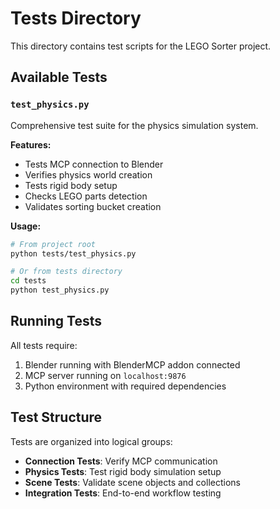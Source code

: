 # Tests Directory

This directory contains test scripts for the LEGO Sorter project.

## Available Tests

### `test_physics.py`

Comprehensive test suite for the physics simulation system.

**Features:**

- Tests MCP connection to Blender
- Verifies physics world creation
- Tests rigid body setup
- Checks LEGO parts detection
- Validates sorting bucket creation

**Usage:**

```bash
# From project root
python tests/test_physics.py

# Or from tests directory
cd tests
python test_physics.py
```

## Running Tests

All tests require:

1. Blender running with BlenderMCP addon connected
2. MCP server running on `localhost:9876`
3. Python environment with required dependencies

## Test Structure

Tests are organized into logical groups:

- **Connection Tests**: Verify MCP communication
- **Physics Tests**: Test rigid body simulation setup
- **Scene Tests**: Validate scene objects and collections
- **Integration Tests**: End-to-end workflow testing
